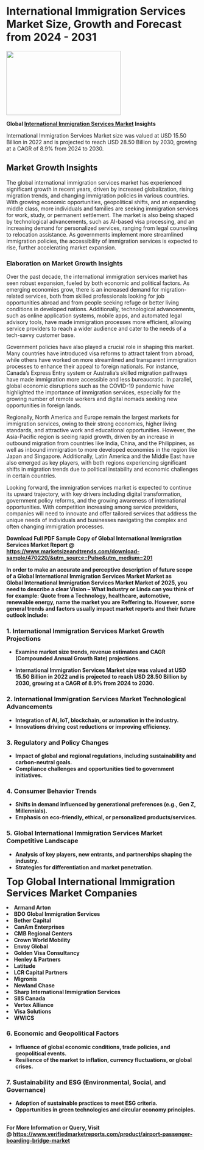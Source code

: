 <H1>International Immigration Services Market Size, Growth and Forecast from 2024 - 2031</H1><img class="aligncenter size-medium wp-image-584254" src="https://thirdeyenews.in/wp-content/uploads/2024/09/Global-Market-Research-300x168.jpeg" alt="" width="300" height="168" /><p><strong>Global&nbsp;<a href="https://www.marketsizeandtrends.com/download-sample/470220/&amp;utm_source=Pulse&amp;utm_medium=201">International Immigration Services Market</a> Insights</strong></p><p>International Immigration Services Market size was valued at USD 15.50 Billion in 2022 and is projected to reach USD 28.50 Billion by 2030, growing at a CAGR of 8.9% from 2024 to 2030.</p><p><h2>Market Growth Insights</h2> <p>The global international immigration services market has experienced significant growth in recent years, driven by increased globalization, rising migration trends, and changing immigration policies in various countries. With growing economic opportunities, geopolitical shifts, and an expanding middle class, more individuals and families are seeking immigration services for work, study, or permanent settlement. The market is also being shaped by technological advancements, such as AI-based visa processing, and an increasing demand for personalized services, ranging from legal counseling to relocation assistance. As governments implement more streamlined immigration policies, the accessibility of immigration services is expected to rise, further accelerating market expansion.</p> <p><strong></strong></p> <h3>Elaboration on Market Growth Insights</h3> <p>Over the past decade, the international immigration services market has seen robust expansion, fueled by both economic and political factors. As emerging economies grow, there is an increased demand for migration-related services, both from skilled professionals looking for job opportunities abroad and from people seeking refuge or better living conditions in developed nations. Additionally, technological advancements, such as online application systems, mobile apps, and automated legal advisory tools, have made immigration processes more efficient, allowing service providers to reach a wider audience and cater to the needs of a tech-savvy customer base.</p> <p>Government policies have also played a crucial role in shaping this market. Many countries have introduced visa reforms to attract talent from abroad, while others have worked on more streamlined and transparent immigration processes to enhance their appeal to foreign nationals. For instance, Canada’s Express Entry system or Australia’s skilled migration pathways have made immigration more accessible and less bureaucratic. In parallel, global economic disruptions such as the COVID-19 pandemic have highlighted the importance of immigration services, especially for the growing number of remote workers and digital nomads seeking new opportunities in foreign lands.</p> <p>Regionally, North America and Europe remain the largest markets for immigration services, owing to their strong economies, higher living standards, and attractive work and educational opportunities. However, the Asia-Pacific region is seeing rapid growth, driven by an increase in outbound migration from countries like India, China, and the Philippines, as well as inbound immigration to more developed economies in the region like Japan and Singapore. Additionally, Latin America and the Middle East have also emerged as key players, with both regions experiencing significant shifts in migration trends due to political instability and economic challenges in certain countries.</p> <p>Looking forward, the immigration services market is expected to continue its upward trajectory, with key drivers including digital transformation, government policy reforms, and the growing awareness of international opportunities. With competition increasing among service providers, companies will need to innovate and offer tailored services that address the unique needs of individuals and businesses navigating the complex and often changing immigration processes.</p> <p><strong></p><p><span class=""><strong>Download Full PDF Sample Copy of Global International Immigration Services Market Report</strong> @ <a href="https://www.marketsizeandtrends.com/download-sample/470220/&amp;utm_source=Pulse&amp;utm_medium=201" target="_blank">https://www.marketsizeandtrends.com/download-sample/470220/&amp;utm_source=Pulse&amp;utm_medium=201</a></span></p><p>In order to make an accurate and perceptive description of future scope of a Global&nbsp;International Immigration Services Market Market as Global&nbsp;International Immigration Services Market Market of 2025, you need to describe a clear Vision &ndash; What Industry or Linda can you think of for example: Quote from a Technology, healthcare, automotive, renewable energy, name the market you are Reffering to. However, some general trends and factors usually impact market reports and their future outlook include:</p><h3>1.&nbsp;<strong>International Immigration Services Market Growth Projections</strong></h3><ul><li>Examine market size trends, revenue estimates and CAGR (Compounded Annual Growth Rate) projections.</li><li><p>International Immigration Services Market size was valued at USD 15.50 Billion in 2022 and is projected to reach USD 28.50 Billion by 2030, growing at a CAGR of 8.9% from 2024 to 2030.</p></li></ul><h3>2.&nbsp;<strong>International Immigration Services Market Technological Advancements</strong></h3><ul><li>Integration of AI, IoT, blockchain, or automation in the industry.</li><li>Innovations driving cost reductions or improving efficiency.</li></ul><h3>3.&nbsp;<strong>Regulatory and Policy Changes</strong></h3><ul><li>Impact of global and regional regulations, including sustainability and carbon-neutral goals.</li><li>Compliance challenges and opportunities tied to government initiatives.</li></ul><h3>4.&nbsp;<strong>Consumer Behavior Trends</strong></h3><ul><li>Shifts in demand influenced by generational preferences (e.g., Gen Z, Millennials).</li><li>Emphasis on eco-friendly, ethical, or personalized products/services.</li></ul><h3>5.&nbsp;<strong>Global International Immigration Services Market Competitive Landscape</strong></h3><ul><li>Analysis of key players, new entrants, and partnerships shaping the industry.</li><li>Strategies for differentiation and market penetration.</li></ul><p data-pm-slice="1 1 []"><span style="color: inherit; font-family: inherit; font-size: 25px;">Top Global International Immigration Services Market Companies</span></p><div class="" data-test-id=""><p><li>Armand Arton</li><li> BDO Global Immigration Services</li><li> Bether Capital</li><li> CanAm Enterprises</li><li> CMB Regional Centers</li><li> Crown World Mobility</li><li> Envoy Global</li><li> Golden Visa Consultancy</li><li> Henley & Partners</li><li> Latitude</li><li> LCR Capital Partners</li><li> Migronis</li><li> Newland Chase</li><li> Sharp International Immigration Services</li><li> SIIS Canada</li><li> Vertex Alliance</li><li> Visa Solutions</li><li> WWICS</li></p></div><h3>6.&nbsp;<strong>Economic and Geopolitical Factors</strong></h3><ul><li>Influence of global economic conditions, trade policies, and geopolitical events.</li><li>Resilience of the market to inflation, currency fluctuations, or global crises.</li></ul><h3>7.&nbsp;<strong>Sustainability and ESG (Environmental, Social, and Governance)</strong></h3><ul><li>Adoption of sustainable practices to meet ESG criteria.</li><li>Opportunities in green technologies and circular economy principles.</li></ul><h2><strong style="font-size: 14px;">For More Information or Query, Visit @&nbsp;</strong><a style="background-color: #ffffff; font-size: 14px;" href="https://www.marketsizeandtrends.com/report/international-immigration-services-market/" target="_blank">https://www.verifiedmarketreports.com/product/airport-passenger-boarding-bridge-market</a></h2>
